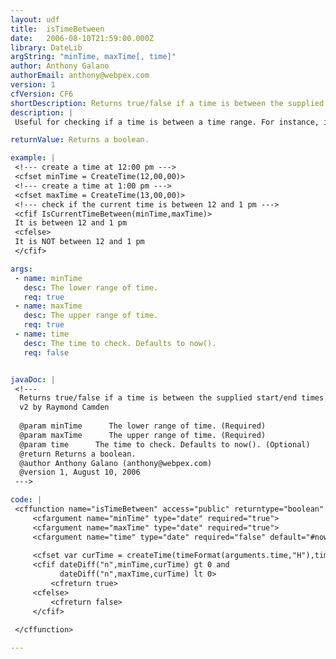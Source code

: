 ```yaml
---
layout: udf
title:  isTimeBetween
date:   2006-08-10T21:59:00.000Z
library: DateLib
argString: "minTime, maxTime[, time]"
author: Anthony Galano
authorEmail: anthony@webpex.com
version: 1
cfVersion: CF6
shortDescription: Returns true/false if a time is between the supplied start/end times.
description: |
 Useful for checking if a time is between a time range. For instance, if the current time is between 12 and 1 pm then execute or display some code.

returnValue: Returns a boolean.

example: |
 <!--- create a time at 12:00 pm --->
 <cfset minTime = CreateTime(12,00,00)>
 <!--- create a time at 1:00 pm --->
 <cfset maxTime = CreateTime(13,00,00)>
 <!--- check if the current time is between 12 and 1 pm --->
 <cfif IsCurrentTimeBetween(minTime,maxTime)>
 It is between 12 and 1 pm
 <cfelse>
 It is NOT between 12 and 1 pm
 </cfif>

args:
 - name: minTime
   desc: The lower range of time.
   req: true
 - name: maxTime
   desc: The upper range of time.
   req: true
 - name: time
   desc: The time to check. Defaults to now().
   req: false


javaDoc: |
 <!---
  Returns true/false if a time is between the supplied start/end times.
  v2 by Raymond Camden
  
  @param minTime      The lower range of time. (Required)
  @param maxTime      The upper range of time. (Required)
  @param time      The time to check. Defaults to now(). (Optional)
  @return Returns a boolean. 
  @author Anthony Galano (anthony@webpex.com) 
  @version 1, August 10, 2006 
 --->

code: |
 <cffunction name="isTimeBetween" access="public" returntype="boolean" output="false">
     <cfargument name="minTime" type="date" required="true">
     <cfargument name="maxTime" type="date" required="true">
     <cfargument name="time" type="date" required="false" default="#now()#">
     
     <cfset var curTime = createTime(timeFormat(arguments.time,"H"),timeFormat(arguments.time,"mm"),timeFormat(arguments.time,"ss"))>
     <cfif dateDiff("n",minTime,curTime) gt 0 and
           dateDiff("n",maxTime,curTime) lt 0>
         <cfreturn true>
     <cfelse>
         <cfreturn false>
     </cfif> 
        
 </cffunction>

---
```


